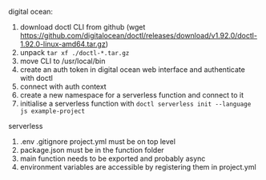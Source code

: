 digital ocean:
1) download doctl CLI from github (wget https://github.com/digitalocean/doctl/releases/download/v1.92.0/doctl-1.92.0-linux-amd64.tar.gz)
2) unpack `tar xf ./doctl-*.tar.gz`
3) move CLI to /usr/local/bin
4) create an auth token in digital ocean web interface and authenticate with doctl
5) connect with auth context
6) create a new namespace for a serverless function and connect to it
7) initialise a serverless function with `doctl serverless init --language js example-project`

serverless
1) .env .gitignore project.yml must be on top level
2) package.json must be in the function folder
3) main function needs to be exported and probably async
4) environment variables are accessible by registering them in project.yml